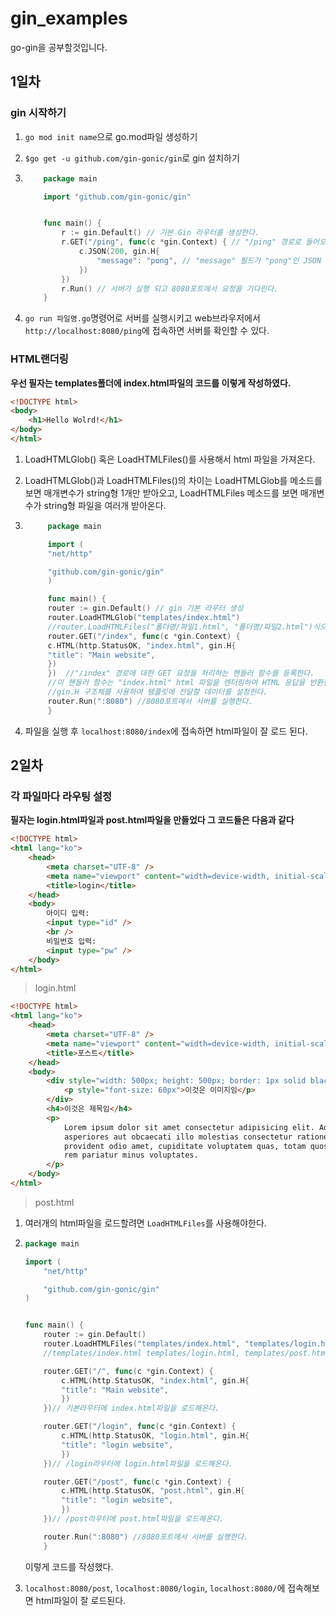# gin_examples

go-gin을 공부할것입니다.

## 1일차

### gin 시작하기

1. `go mod init name`으로 go.mod파일 생성하기
2. `$go get -u github.com/gin-gonic/gin`로 gin 설치하기

3. ```go
       package main

       import "github.com/gin-gonic/gin"


       func main() {
           r := gin.Default() // 기본 Gin 라우터를 생성한다.
           r.GET("/ping", func(c *gin.Context) { // "/ping" 경로로 들어오는 GET 요청을 처리한다.
               c.JSON(200, gin.H{
                   "message": "pong", // "message" 필드가 "pong"인 JSON 응답을 반환한다.
               })
           })
           r.Run() // 서버가 실행 되고 8080포트에서 요청을 기다린다.
       }
   ```

4. `go run 파일명.go`명령어로 서버를 실행시키고 web브라우저에서 `http://localhost:8080/ping`에 접속하면 서버를 확인할 수 있다.

### HTML랜더링

**우선 필자는 templates폴더에 index.html파일의 코드를 이렇게 작성하였다.**

```html
<!DOCTYPE html>
<body>
    <h1>Hello Wolrd!</h1>
</body>
</html>
```

1. LoadHTMLGlob() 혹은 LoadHTMLFiles()를 사용해서 html 파일을 가져온다.
2. LoadHTMLGlob()과 LoadHTMLFiles()의 차이는 LoadHTMLGlob를 메소드를 보면 매개변수가 string형 1개만 받아오고, LoadHTMLFiles 메소드를 보면 매개변수가 string형 파일을 여러개 받아온다.

3. ```go
        package main

        import (
        "net/http"

        "github.com/gin-gonic/gin"
        )

        func main() {
        router := gin.Default() // gin 기본 라우터 생성
        router.LoadHTMLGlob("templates/index.html")
        //router.LoadHTMLFiles("폴더명/파일1.html", "폴더명/파일2.html")식으로 사용할 수 있다.
        router.GET("/index", func(c *gin.Context) {
        c.HTML(http.StatusOK, "index.html", gin.H{
        "title": "Main website",
        })
        })  //"/index" 경로에 대한 GET 요청을 처리하는 핸들러 함수를 등록한다.
        //이 핸들러 함수는 "index.html" html 파일을 렌더링하여 HTML 응답을 반환한다.
        //gin.H 구조체를 사용하여 템플릿에 전달할 데이터를 설정한다.
        router.Run(":8080") //8080포트에서 서버를 실행한다.
        }
   ```

4. 파일을 실행 후 `localhost:8080/index`에 접속하면 html파일이 잘 로드 된다.

## 2일차

### 각 파일마다 라우팅 설정

**필자는 login.html파일과 post.html파일을 만들었다 그 코드들은 다음과 같다**

```html
<!DOCTYPE html>
<html lang="ko">
    <head>
        <meta charset="UTF-8" />
        <meta name="viewport" content="width=device-width, initial-scale=1.0" />
        <title>login</title>
    </head>
    <body>
        아이디 입력:
        <input type="id" />
        <br />
        비밀번호 입력:
        <input type="pw" />
    </body>
</html>
```

> login.html

```html
<!DOCTYPE html>
<html lang="ko">
    <head>
        <meta charset="UTF-8" />
        <meta name="viewport" content="width=device-width, initial-scale=1.0" />
        <title>포스트</title>
    </head>
    <body>
        <div style="width: 500px; height: 500px; border: 1px solid black">
            <p style="font-size: 60px">이것은 이미지임</p>
        </div>
        <h4>이것은 제목임</h4>
        <p>
            Lorem ipsum dolor sit amet consectetur adipisicing elit. Ad,
            asperiores aut obcaecati illo molestias consectetur ratione dolor
            provident odio amet, cupiditate voluptatem quas, totam quos fugiat
            rem pariatur minus voluptates.
        </p>
    </body>
</html>
```

> post.html

1. 여러개의 html파일을 로드할려면 `LoadHTMLFiles`를 사용해야한다.

2. ```go
   package main

   import (
       "net/http"

       "github.com/gin-gonic/gin"
   )


   func main() {
       router := gin.Default()
       router.LoadHTMLFiles("templates/index.html", "templates/login.html", "templates/post.html")
       //templates/index.html templates/login.html, templates/post.html파일들을 로드해온다.

       router.GET("/", func(c *gin.Context) {
           c.HTML(http.StatusOK, "index.html", gin.H{
           "title": "Main website",
           })
       })// 기본라우터에 index.html파일을 로드해온다.

       router.GET("/login", func(c *gin.Context) {
           c.HTML(http.StatusOK, "login.html", gin.H{
           "title": "login website",
           })
       })// /login라우터에 login.html파일을 로드해온다.

       router.GET("/post", func(c *gin.Context) {
           c.HTML(http.StatusOK, "post.html", gin.H{
           "title": "login website",
           })
       })// /post라우터에 post.html파일을 로드해온다.

       router.Run(":8080") //8080포트에서 서버를 실행한다.
       }
   ```

    이렇게 코드를 작성했다.

3. `localhost:8080/post`, `localhost:8080/login`, `localhost:8080/`에 접속해보면 html파일이 잘 로드된다.
